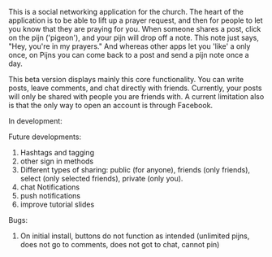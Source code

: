 This is a social networking application for the church. The heart of the application is to be able to lift up a prayer request, and then for people to let you know that they are praying for you. When someone shares a post, click on the pijn ('pigeon'), and your pijn will drop off a note. This note just says, "Hey, you're in my prayers." And whereas other apps let you 'like' a only once, on Pijns you can come back to a post and send a pijn note once a day.

This beta version displays mainly this core functionality. You can write posts, leave comments, and chat directly with friends. Currently, your posts will only be shared with people you are friends with. A current limitation also is that the only way to open an account is through Facebook.

In development:

Future developments:
1) Hashtags and tagging
2) other sign in methods
3) Different types of sharing: public (for anyone), friends (only friends), select (only selected friends), private (only you).
4) chat Notifications
5) push notifications
6) improve tutorial slides

Bugs:
1) On initial install, buttons do not function as intended
  (unlimited pijns, does not go to comments, does not got to chat, cannot pin)

